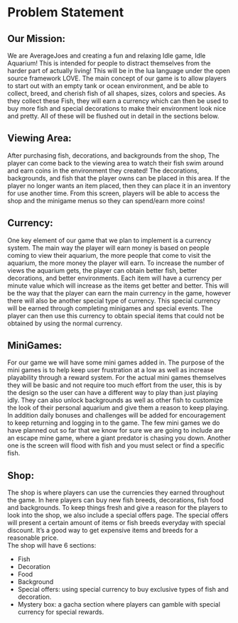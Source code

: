 # Problem Statement


## Our Mission:
We are AverageJoes and creating a fun and relaxing Idle game, Idle Aquarium! This is intended for people to distract themselves from the harder part of actually living! This will be in the lua language under the open source framework LOVE. The main concept of our game is to allow players to start out with an empty tank or ocean environment, and be able to collect, breed, and cherish fish of all shapes, sizes, colors and species. As they collect these Fish, they will earn a currency which can then be used to buy more fish and special decorations to make their environment look nice and pretty. All of these will be flushed out in detail in the sections below.


## Viewing Area:
After purchasing fish, decorations, and backgrounds from the shop, The player can come back to the viewing area to watch their fish swim around and earn coins in the environment they created! The decorations, backgrounds, and fish that the player owns can be placed in this area. If the player no longer wants an item placed, then they can place it in an inventory for use another time. From this screen, players will be able to access the shop and the minigame menus so they can spend/earn more coins!


## Currency:
One key element of our game that we plan to implement is a currency system. The main way the player will earn money is based on people coming to view their aquarium, the more people that come to visit the aquarium, the more money the player will earn. To increase the number of views the aquarium gets, the player can obtain better fish, better decorations, and better environments. Each item will have a currency per minute value which will increase as the items get better and better. This will be the way that the player can earn the main currency in the game, however there will also be another special type of currency. This special currency will be earned through completing minigames and special events. The player can then use this currency to obtain special items that could not be obtained by using the normal currency.


## MiniGames:
For our game we will have some mini games added in. The purpose of the mini games is to help keep user frustration at a low as well as increase playability through a reward system. For the actual mini games themselves they will be basic and not require too much effort from the user, this is by the design so the user can have a different way to play than just playing idly. They can also unlock backgrounds as well as other fish to customize the look of their personal aquarium and give them a reason to keep playing. In addition daily bonuses and challenges will be added for encouragement to keep returning and logging in to the game. The few mini games we do have planned out so far that we know for sure we are going to include are an escape mine game, where a giant predator is chasing you down. Another one is the screen will flood with fish and you must select or find a specific fish.


## Shop:
The shop is where players can use the currencies they earned throughout the game. In here players can buy new fish breeds, decorations, fish food and backgrounds. To keep things fresh and give a reason for the players to look into the shop, we also include a special offers page. The special offers will present a certain amount of items or fish breeds everyday with special discount. It’s a good way to get expensive items and breeds for a reasonable price.  
The shop will have 6 sections:
* Fish
* Decoration
* Food
* Background
* Special offers: using special currency to buy exclusive types of fish and decoration.
* Mystery box: a gacha section where players can gamble with special currency for special rewards.
